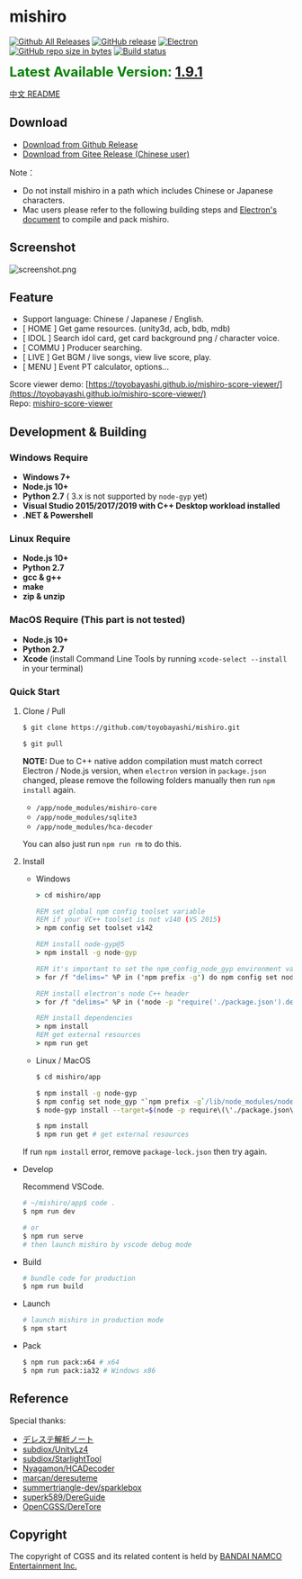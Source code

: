 # mishiro
[![Github All Releases](https://img.shields.io/github/downloads/toyobayashi/mishiro/total.svg)](https://github.com/toyobayashi/mishiro/releases)
[![GitHub release](https://img.shields.io/github/release/toyobayashi/mishiro.svg)](https://github.com/toyobayashi/mishiro/releases)
[![Electron](https://img.shields.io/badge/dynamic/json.svg?label=electron&url=https%3A%2F%2Fraw.githubusercontent.com%2Ftoyobayashi%2Fmishiro%2Fmaster%2Fapp%2Fpackage.json&query=%24.devDependencies.electron&colorB=9feaf9)](https://electronjs.org/)
[![GitHub repo size in bytes](https://img.shields.io/github/repo-size/toyobayashi/mishiro.svg)](https://github.com/toyobayashi/mishiro/archive/master.zip)
[![Build status](https://travis-ci.com/toyobayashi/mishiro.svg?branch=master)](https://travis-ci.com/toyobayashi/mishiro/)
<!-- [![Build status](https://ci.appveyor.com/api/projects/status/qv7x4qj669pyolfi/branch/master?svg=true)](https://ci.appveyor.com/project/toyobayashi/mishiro/branch/master) -->
<!-- [![Vue](https://img.shields.io/badge/dynamic/json.svg?label=vue&url=https%3A%2F%2Fraw.githubusercontent.com%2Ftoyobayashi%2Fmishiro%2Fmaster%2Fapp%2Fpackage.json&query=%24.dependencies.vue&colorB=41b883)](https://vuejs.org/)
[![Webpack](https://img.shields.io/badge/dynamic/json.svg?label=webpack&url=https%3A%2F%2Fraw.githubusercontent.com%2Ftoyobayashi%2Fmishiro%2Fmaster%2Fapp%2Fpackage.json&query=%24.devDependencies.webpack&colorB=55a7dd)](https://webpack.js.org/) -->

<font color="green" size=5>**Latest Available Version: [1.9.1](https://github.com/toyobayashi/mishiro/releases/tag/v1.9.1)**</font>

[中文 README](https://github.com/toyobayashi/mishiro/blob/master/README_CN.md)

## Download

* [Download from Github Release](https://github.com/toyobayashi/mishiro/releases)  
* [Download from Gitee Release (Chinese user)](https://gitee.com/toyobayashi/mishiro/releases)  

Note：

* Do not install mishiro in a path which includes Chinese or Japanese characters.
* Mac users please refer to the following building steps and [Electron's document](http://electronjs.org/docs/tutorial/application-distribution) to compile and pack mishiro.

## Screenshot

![screenshot.png](https://github.com/toyobayashi/mishiro/raw/master/img/screenshot.png)

## Feature

* Support language: Chinese / Japanese / English.
* [ HOME ] Get game resources. (unity3d, acb, bdb, mdb)
* [ IDOL ] Search idol card, get card background png / character voice.
* [ COMMU ] Producer searching.
* [ LIVE ] Get BGM / live songs, view live score, play.
* [ MENU ] Event PT calculator, options...

Score viewer demo: [https://toyobayashi.github.io/mishiro-score-viewer/](https://toyobayashi.github.io/mishiro-score-viewer/)  
Repo: [mishiro-score-viewer](https://github.com/toyobayashi/mishiro-score-viewer)

<!-- * [ IDOL ] Search idol card and download card background png from [starlight.kirara.ca](https://starlight.kirara.ca/) or character voice from game server. -->

## Development & Building

### Windows Require

* __Windows 7+__
* __Node.js 10+__
* __Python 2.7__ ( 3.x is not supported by `node-gyp` yet)
* __Visual Studio 2015/2017/2019 with C++ Desktop workload installed__
* __.NET & Powershell__  

### Linux Require

* __Node.js 10+__
* __Python 2.7__
* __gcc & g++__
* __make__
* __zip & unzip__

### MacOS Require (This part is not tested)
 
* __Node.js 10+__
* __Python 2.7__
* __Xcode__ (install Command Line Tools by running ```xcode-select --install``` in your terminal)

### Quick Start

1. Clone / Pull  

    ``` bash 
    $ git clone https://github.com/toyobayashi/mishiro.git

    $ git pull
    ```

    **NOTE:** Due to C++ native addon compilation must match correct Electron / Node.js version, when `electron` version in `package.json` changed, please remove the following folders manually then run `npm install` again.

    * `/app/node_modules/mishiro-core`
    * `/app/node_modules/sqlite3`
    * `/app/node_modules/hca-decoder`

    You can also just run `npm run rm` to do this.

2. Install  

    * Windows

        ``` bat
        > cd mishiro/app

        REM set global npm config toolset variable
        REM if your VC++ toolset is not v140 (VS 2015)
        > npm config set toolset v142

        REM install node-gyp@5
        > npm install -g node-gyp

        REM it's important to set the npm_config_node_gyp environment variable to tell npm using global installed node-gyp
        > for /f "delims=" %P in ('npm prefix -g') do npm config set node_gyp "%P\node_modules\node-gyp\bin\node-gyp.js"

        REM install electron's node C++ header
        > for /f "delims=" %P in ('node -p "require('./package.json').devDependencies.electron"') do node-gyp install --target=%P --dist-url=https://atom.io/download/electron

        REM install dependencies
        > npm install
        REM get external resources
        > npm run get
        ```
    
    * Linux / MacOS

        ``` bash
        $ cd mishiro/app

        $ npm install -g node-gyp
        $ npm config set node_gyp "`npm prefix -g`/lib/node_modules/node-gyp/bin/node-gyp.js"
        $ node-gyp install --target=$(node -p require\(\'./package.json\'\).devDependencies.electron) --dist-url=https://atom.io/download/electron

        $ npm install
        $ npm run get # get external resources
        ```

    If run `npm install` error, remove `package-lock.json` then try again.

* Develop

    Recommend VSCode.
    
    ``` bash
    # ~/mishiro/app$ code .
    $ npm run dev

    # or
    $ npm run serve
    # then launch mishiro by vscode debug mode
    ```

* Build  

    ``` bash
    # bundle code for production
    $ npm run build
    ```

* Launch  

    ``` bash
    # launch mishiro in production mode
    $ npm start
    ```

* Pack

    ``` bash
    $ npm run pack:x64 # x64 
    $ npm run pack:ia32 # Windows x86
    ```

## Reference
Special thanks:   
* [デレステ解析ノート](https://subdiox.github.io/deresute/)
* [subdiox/UnityLz4](https://github.com/subdiox/UnityLz4)
* [subdiox/StarlightTool](https://github.com/subdiox/StarlightTool)
* [Nyagamon/HCADecoder](https://github.com/Nyagamon/HCADecoder)
* [marcan/deresuteme](https://github.com/marcan/deresuteme)
* [summertriangle-dev/sparklebox](https://github.com/summertriangle-dev/sparklebox)
* [superk589/DereGuide](https://github.com/superk589/DereGuide)
* [OpenCGSS/DereTore](https://github.com/OpenCGSS/DereTore)


## Copyright
The copyright of CGSS and its related content is held by [BANDAI NAMCO Entertainment Inc.](https://bandainamcoent.co.jp/)  
